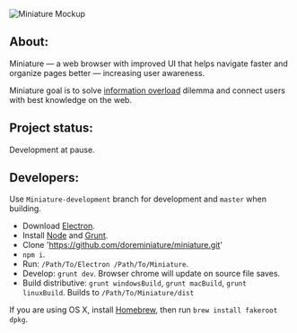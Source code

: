 ![Miniature Mockup](https://i.imgur.com/9Rshss4.png)


About:
------

Miniature — a web browser with improved UI that helps navigate faster and organize pages better — increasing user awareness.

Miniature goal is to solve [information overload](https://en.wikipedia.org/wiki/Information_overload) dilemma and connect users with best knowledge on the web.


Project status:
------

Development at pause.


Developers:
------

Use `Miniature-development` branch for development and `master` when building.

* Download [Electron](https://github.com/electron/electron/releases).
* Install [Node](https://nodejs.org) and [Grunt](http://gruntjs.com).
* Clone 'https://github.com/doreminiature/miniature.git'
* `npm i`.
* Run: `/Path/To/Electron /Path/To/Miniature`.
* Develop: `grunt dev`. Browser chrome will update on source file saves.
* Build distributive: `grunt windowsBuild`, `grunt macBuild`, `grunt linuxBuild`. Builds to `/Path/To/Miniature/dist`

If you are using OS X, install [Homebrew](http://brew.sh), then run `brew install fakeroot dpkg`.